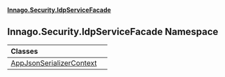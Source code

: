 #### [Innago\.Security\.IdpServiceFacade](../../../index.md 'index')

## Innago\.Security\.IdpServiceFacade Namespace

| Classes | |
| :--- | :--- |
| [AppJsonSerializerContext](AppJsonSerializerContext/index.md 'Innago\.Security\.IdpServiceFacade\.AppJsonSerializerContext') | |
